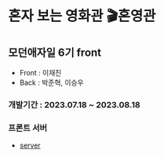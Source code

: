 # 혼자 보는 영화관 🎬혼영관

## 모던애자일 6기 front 
  - Front : 이재진
  - Back : 박준혁, 이승우
### 개발기간 : 2023.07.18 ~ 2023.08.18
### 프론트 서버
  - [server](http://43.201.38.21/)

